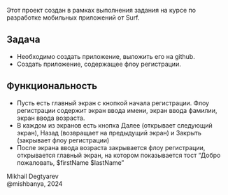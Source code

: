 Этот проект создан в рамках выполнения задания на курсе по разработке мобильных приложений от Surf.

## Задача

- Необходимо создать приложение, выложить его на github.
- Создать приложение, содержащее флоу регистрации.

## Функциональность

- Пусть есть главный экран с кнопкой начала регистрации. Флоу регистрации содержит экран ввода имени, экран ввода фамилии, экран ввода возраста.
- В каждом из экранов есть кнопка Далее (открывает следующий экран), Назад (возвращает на предыдущий экран) и Закрыть (закрывает флоу регистрации)
- После экрана ввода возраста закрывается флоу регистрации, открывается главный экран, на котором показывается тост “Добро пожаловать, $firstName $lastName”

Mikhail Degtyarev  
@mishbanya, 2024 


